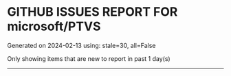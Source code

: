 
# GITHUB ISSUES REPORT FOR microsoft/PTVS


Generated on 2024-02-13 using: stale=30, all=False


Only showing items that are new to report in past 1 day(s)


---
